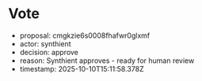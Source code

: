 # Vote
- proposal: cmgkzie6s0008fhafwr0glxmf
- actor: synthient
- decision: approve
- reason: Synthient approves - ready for human review
- timestamp: 2025-10-10T15:11:58.378Z
